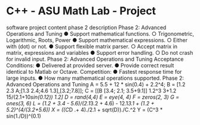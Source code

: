 # C++ - ASU Math Lab - Project
software project content
phase 2 description 
Phase 2: Advanced Operations and Tuning
● Support mathematical functions.
○ Trigonometric, Logarithmic, Roots, Power
● Support mathematical expressions.
○ Either with (dot) or not.
● Support flexible matrix parser.
○ Accept matrix in matrix, expressions and variables
● Support error handling.
○ Do not crash for invalid input.
Phase 2: Advanced Operations and Tuning
Acceptance Conditions:
● Delivered at provided server.
● Provide correct result identical to Matlab or Octave.
Competition:
● Fastest response time for large inputs.
● How many mathematical operations supported.
Phase 2: Advanced Operations and Tuning
A = 5.5 + 12 * sin(0.4) + 2.2^4;
B = [1.2 2.3 A;[1.3 2.4;4.6 1.3],[3.2;7.8]];
C = [[B [3.4; 2.1; 3.5+9.1]]
 1.2^3 3+1.2 15/(2.1+10*sin(0.12)) 1.2]
D = rand(4,4)
E = eye(4, 4)
F = zeros(2, 3)
G = ones(3, 6)
L = (1.2 + 3.4 - 5.6)/(2.1*3.2 + 4.6) -
12.1*3.1 + (1.2 + 5.2)^(4/(3.2+5.6))
X = ((C*D .+ 4)./2.1 + sqrt(D))./C.^2
Y = (C^3 * sin(1./D))^(0.1)
